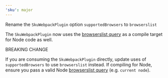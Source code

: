 ```yaml
---
'sku': major
---
```


Rename the `SkuWebpackPlugin` option `supportedBrowsers` to `browserslist`

The `SkuWebpackPlugin` now uses the [browserslist query](https://github.com/browserslist/browserslist) as a compile target for Node code as well.

BREAKING CHANGE

If you are consuming the `SkuWebpackPlugin` directly, update uses of `supportedBrowsers` to use `browserslist` instead. If compiling for Node, ensure you pass a valid Node [browserslist query](https://github.com/browserslist/browserslist) (e.g. `current node`).
